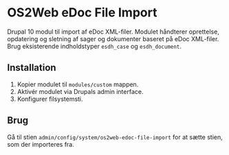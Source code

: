# OS2Web eDoc File Import

Drupal 10 modul til import af eDoc XML-filer. Modulet håndterer oprettelse, opdatering og sletning af sager og dokumenter baseret på eDoc XML-filer. Brug eksisterende indholdstyper `esdh_case` og `esdh_document`.

## Installation

1. Kopier modulet til `modules/custom` mappen.
2. Aktivér modulet via Drupals admin interface.
3. Konfigurer filsystemsti.

## Brug

Gå til stien `admin/config/system/os2web-edoc-file-import` for at sætte stien, som der importeres fra.
